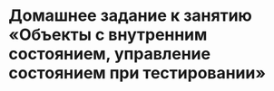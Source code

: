 # Домашнее задание к занятию «Объекты с внутренним состоянием, управление состоянием при тестировании»